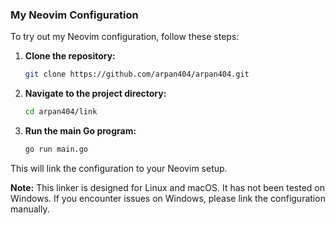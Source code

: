 ### My Neovim Configuration

To try out my Neovim configuration, follow these steps:

1. **Clone the repository:**
    ```sh
    git clone https://github.com/arpan404/arpan404.git
    ```

2. **Navigate to the project directory:**
    ```sh
    cd arpan404/link
    ```

3. **Run the main Go program:**
    ```sh
    go run main.go
    ```

This will link the configuration to your Neovim setup.

**Note:** This linker is designed for Linux and macOS. It has not been tested on Windows. If you encounter issues on Windows, please link the configuration manually.